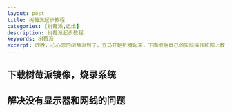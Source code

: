 ```yaml
---
layout: post
title: 树莓派起步教程
categories: [树莓派,运维]
description: 树莓派起步教程
keywords: 树莓派
excerpt: 昨晚，心心念的树莓派到了，立马开始折腾起来，下面根据自己的实际操作和网上教程总结一下。
---
```


## 下载树莓派镜像，烧录系统

## 解决没有显示器和网线的问题
